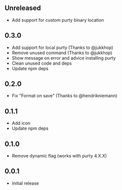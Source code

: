 ## Unreleased
- Add support for custom purty binary location

## 0.3.0
- Add support for local purty (Thanks to @jukkhop)
- Remove unused command (Thanks to @jukkhop)
- Show message on error and advice installing purty
- Clean unused code and deps
- Update npm deps

## 0.2.0
- Fix "Format on save" (Thanks to @hendrikniemann)

## 0.1.1
- Add icon
- Update npm deps

## 0.1.0
- Remove dynamic flag (works with purty 4.X.X)

## 0.0.1
- Initial release
